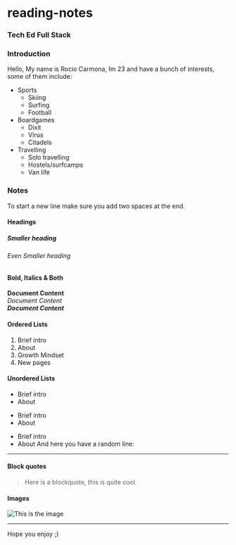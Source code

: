 # reading-notes

### Tech Ed Full Stack

### Introduction
Hello, My name is Rocio Carmona, Im 23 and have a bunch of interests, some of them include:
* Sports
  * Skiing
  * Surfing
  * Football
* Boardgames
  * Dixit
  * Virus
  * Citadels
* Travelling
  * Solo travelling
  * Hostels/surfcamps
  * Van life

### Notes
To start a new line make sure you add two spaces at the end.  
#### Headings 
##### Smaller heading
###### Even Smaller heading

#### Bold, Italics & Both

**Document Content**  
*Document Content*  
_**Document Content**_  


#### Ordered Lists
1. Brief intro
2. About
3. Growth Mindset
4. New pages

#### Unordered Lists
- Brief intro
- About

* Brief intro
* About

+ Brief intro
+ About
And here you have a random line:
***

#### Block quotes
> Here is a blockquote, this is quite cool. 

#### Images
![This is the image](https://www.google.com/url?sa=i&url=https%3A%2F%2Fwww.vectorstock.com%2Froyalty-free-vector%2Fsun-sea-wave-surf-logo-vector-21155341&psig=AOvVaw3NpLH5OEhav1Fk9vgn6AjX&ust=1686131146661000&source=images&cd=vfe&ved=0CBAQjRxqFwoTCMCb8JKurv8CFQAAAAAdAAAAABAE.svg)
***
Hope you enjoy ;)
